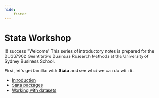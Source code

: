 ```yaml
---
hide:
  - footer
---
```


# Stata Workshop

!!! success "Welcome"
    This series of introductory notes is prepared for the BUSS7902 Quantitative Business Research Methods at the University of Sydney Business School.

First, let's get familiar with **Stata** and see what we can do with it.

- [Introduction](./introduction)
- [Stata packages](./packages)
- [Working with datasets](./working-with-datasets)